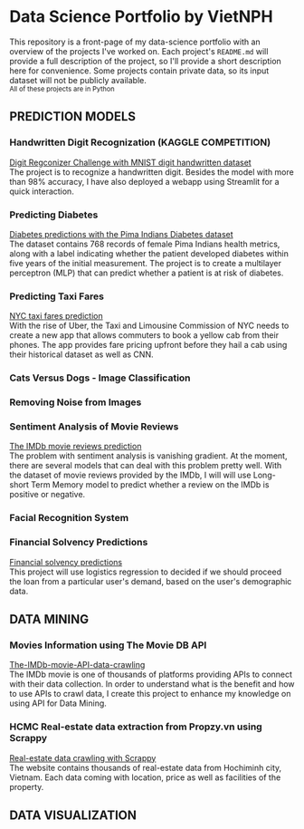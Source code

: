 # Data Science Portfolio by VietNPH
This repository is a front-page of my data-science portfolio with an overview of the projects I've worked on. Each project's `README.md` will provide a full description of the project, so I'll provide a short description here for convenience. 
Some projects contain private data, so its input dataset will not be publicly available.<br/>
<sub>All of these projects are in Python</sub>

## PREDICTION MODELS

### Handwritten Digit Recognization (KAGGLE COMPETITION)
[Digit Regconizer Challenge with MNIST digit handwritten dataset](https://github.com/vietthewildman/kaggle-competition-digit-regconizer)<br/>
The project is to recognize a handwritten digit. Besides the model with more than 98% accuracy, I have also deployed a webapp using Streamlit for a quick interaction.

### Predicting Diabetes
[Diabetes predictions with the Pima Indians Diabetes dataset](https://github.com/vietthewildman/diabetes-prediction)</br>
The dataset contains 768 records of female Pima Indians health metrics, along with a label indicating whether the patient developed diabetes within five years of the initial measurement. The project is to create a multilayer perceptron (MLP) that can predict whether a patient is at risk of diabetes. 

### Predicting Taxi Fares
[NYC taxi fares prediction](https://github.com/vietthewildman/NYC-taxi-fares-prediction)</br>
With the rise of Uber, the Taxi and Limousine Commission of NYC needs to create a new app that allows commuters to book a yellow cab from their phones. The app provides fare pricing upfront before they hail a cab using their historical dataset as well as CNN.

### Cats Versus Dogs - Image Classification


### Removing Noise from Images


### Sentiment Analysis of Movie Reviews
[The IMDb movie reviews prediction](https://github.com/vietthewildman/the-movie-DB-reviews-prediction)</br>
The problem with sentiment analysis is vanishing gradient. At the moment, there are several models that can deal with this problem pretty well. With the dataset of movie reviews provided by the IMDb, I will will use Long-short Term Memory model to predict whether a review on the IMDb is positive or negative. 

### Facial Recognition System


### Financial Solvency Predictions
[Financial solvency predictions](https://github.com/vietthewildman/fintech-financial-solvency-predictions)</br>
This project will use logistics regression to decided if we should proceed the loan from a particular user's demand, based on the user's demographic data.

## DATA MINING

### Movies Information using The Movie DB API
[The-IMDb-movie-API-data-crawling](https://github.com/vietthewildman/the-IBMb-movie-reviews-crawling)</br>
The IMDb movie is one of thousands of platforms providing APIs to connect with their data collection. In order to understand what is the benefit and how to use APIs to crawl data, I create this project to enhance my knowledge on using API for Data Mining. 
                                                                                                       

### HCMC Real-estate data extraction from Propzy.vn using Scrappy
[Real-estate data crawling with Scrappy](https://github.com/vietthewildman/real-estate-propzy-using-scrappy/)</br>
The website contains thousands of real-estate data from Hochiminh city, Vietnam. Each data coming with location, price as well as facilities of the property. 

## DATA VISUALIZATION

### 
